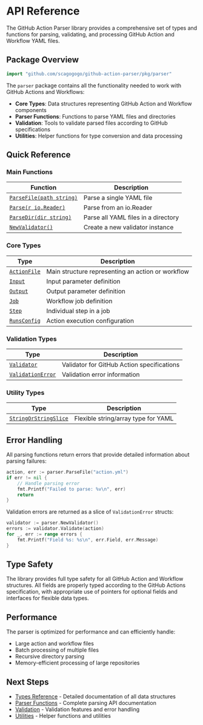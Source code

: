 # API Reference

The GitHub Action Parser library provides a comprehensive set of types and functions for parsing, validating, and processing GitHub Action and Workflow YAML files.

## Package Overview

```go
import "github.com/scagogogo/github-action-parser/pkg/parser"
```

The `parser` package contains all the functionality needed to work with GitHub Actions and Workflows:

- **Core Types**: Data structures representing GitHub Action and Workflow components
- **Parser Functions**: Functions to parse YAML files and directories
- **Validation**: Tools to validate parsed files according to GitHub specifications
- **Utilities**: Helper functions for type conversion and data processing

## Quick Reference

### Main Functions

| Function | Description |
|----------|-------------|
| [`ParseFile(path string)`](/api/parser#parsefile) | Parse a single YAML file |
| [`Parse(r io.Reader)`](/api/parser#parse) | Parse from an io.Reader |
| [`ParseDir(dir string)`](/api/parser#parsedir) | Parse all YAML files in a directory |
| [`NewValidator()`](/api/validation#newvalidator) | Create a new validator instance |

### Core Types

| Type | Description |
|------|-------------|
| [`ActionFile`](/api/types#actionfile) | Main structure representing an action or workflow |
| [`Input`](/api/types#input) | Input parameter definition |
| [`Output`](/api/types#output) | Output parameter definition |
| [`Job`](/api/types#job) | Workflow job definition |
| [`Step`](/api/types#step) | Individual step in a job |
| [`RunsConfig`](/api/types#runsconfig) | Action execution configuration |

### Validation Types

| Type | Description |
|------|-------------|
| [`Validator`](/api/validation#validator) | Validator for GitHub Action specifications |
| [`ValidationError`](/api/validation#validationerror) | Validation error information |

### Utility Types

| Type | Description |
|------|-------------|
| [`StringOrStringSlice`](/api/utilities#stringorstringslice) | Flexible string/array type for YAML |

## Error Handling

All parsing functions return errors that provide detailed information about parsing failures:

```go
action, err := parser.ParseFile("action.yml")
if err != nil {
    // Handle parsing error
    fmt.Printf("Failed to parse: %v\n", err)
    return
}
```

Validation errors are returned as a slice of `ValidationError` structs:

```go
validator := parser.NewValidator()
errors := validator.Validate(action)
for _, err := range errors {
    fmt.Printf("Field %s: %s\n", err.Field, err.Message)
}
```

## Type Safety

The library provides full type safety for all GitHub Action and Workflow structures. All fields are properly typed according to the GitHub Actions specification, with appropriate use of pointers for optional fields and interfaces for flexible data types.

## Performance

The parser is optimized for performance and can efficiently handle:
- Large action and workflow files
- Batch processing of multiple files
- Recursive directory parsing
- Memory-efficient processing of large repositories

## Next Steps

- [Types Reference](/api/types) - Detailed documentation of all data structures
- [Parser Functions](/api/parser) - Complete parsing API documentation
- [Validation](/api/validation) - Validation features and error handling
- [Utilities](/api/utilities) - Helper functions and utilities
